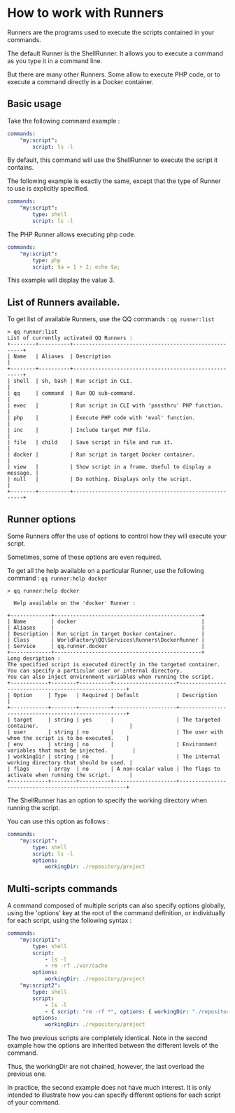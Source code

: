 # How to work with Runners

Runners are the programs used to execute the scripts contained in your commands.

The default Runner is the ShellRunner.
It allows you to execute a command as you type it in a command line.

But there are many other Runners.
Some allow to execute PHP code, or to execute a command directly in a Docker container.

## Basic usage

Take the following command example :

```yaml
commands:
    "my:script":
        script: ls -l
```

By default, this command will use the ShellRunner to execute the script it contains.

The following example is exactly the same, except that the type of Runner to use is explicitly specified.

```yaml
commands:
    "my:script":
        type: shell
        script: ls -l
```

The PHP Runner allows executing php code.

```yaml
commands:
    "my:script":
        type: php
        script: $a = 1 + 2; echo $a;
```

This example will display the value 3.

## List of Runners available.

To get list of available Runners, use the QQ commands : `qq runner:list`

```
> qq runner:list
List of currently activated QQ Runners :
+--------+----------+------------------------------------------------------+
| Name   | Aliases  | Description                                          |
+--------+----------+------------------------------------------------------+
| shell  | sh, bash | Run script in CLI.                                   |
| qq     | command  | Run QQ sub-command.                                  |
| exec   |          | Run script in CLI with 'passthru' PHP function.      |
| php    |          | Execute PHP code with 'eval' function.               |
| inc    |          | Include target PHP file.                             |
| file   | child    | Save script in file and run it.                      |
| docker |          | Run script in target Docker container.               |
| view   |          | Show script in a frame. Useful to display a message. |
| null   |          | Do nothing. Displays only the script.                |
+--------+----------+------------------------------------------------------+
```

## Runner options

Some Runners offer the use of options to control how they will execute your script.

Sometimes, some of these options are even required.

To get all the help available on a particular Runner, use the following command : `qq runner:help docker`

```
> qq runner:help docker
                                           
  Help available on the 'docker' Runner :  
                                           
+-------------+-----------------------------------------------+
| Name        | docker                                        |
| Aliases     |                                               |
| Description | Run script in target Docker container.        |
| Class       | WorldFactory\QQ\Services\Runners\DockerRunner |
| Service     | qq.runner.docker                              |
+-------------+-----------------------------------------------+
Long desription :
The specified script is executed directly in the targeted container.
You can specify a particular user or internal directory.
You can also inject environment variables when running the script.
+------------+--------+----------+--------------------+-----------------------------------------------------+
| Option     | Type   | Required | Default            | Description                                         |
+------------+--------+----------+--------------------+-----------------------------------------------------+
| target     | string | yes      |                    | The targeted container.                             |
| user       | string | no       |                    | The user with whom the script is to be executed.    |
| env        | string | no       |                    | Environment variables that must be injected.        |
| workingDir | string | no       |                    | The internal working directory that should be used. |
| flags      | array  | no       | A non-scalar value | The flags to activate when running the script.      |
+------------+--------+----------+--------------------+-----------------------------------------------------+
```

The ShellRunner has an option to specify the working directory when running the script.

You can use this option as follows :

```yaml
commands:
    "my:script":
        type: shell
        script: ls -l
        options:
            workingDir: ./repository/project
```

## Multi-scripts commands

A command composed of multiple scripts can also specify options globally, using the 'options' key at the root of the command definition, or individually for each script, using the following syntax :

```yaml
commands:
    "my:script1":
        type: shell
        script:
            - ls -l
            - rm -rf ./var/cache
        options:
            workingDir: ./repository/project
    "my:script2":
        type: shell
        script:
            - ls -l
            - { script: "rm -rf *", options: { workingDir: "./repository/project/var/cache" } }
        options:
            workingDir: ./repository/project
```

The two previous scripts are completely identical.
Note in the second example how the options are inherited between the different levels of the command.

Thus, the workingDir are not chained, however, the last overload the previous one.

In practice, the second example does not have much interest.
It is only intended to illustrate how you can specify different options for each script of your command.